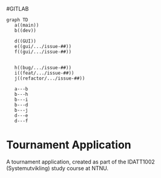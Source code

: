 #GITLAB

```mermaid
graph TD
   a((main))
   b((dev))
   
   d((GUI))
   e((gui/.../issue-##))
   f((gui/.../issue-##))
   
   
   h((bug/.../issue-##))
   i((feat/.../issue-##))
   j((refactor/.../issue-##))
   
   a---b
   b---h
   b---i
   b---d
   b---j
   d---e
   d---f
```




# Tournament Application

A tournament application, created as part of the IDATT1002 (Systemutvikling) study course at NTNU. 
